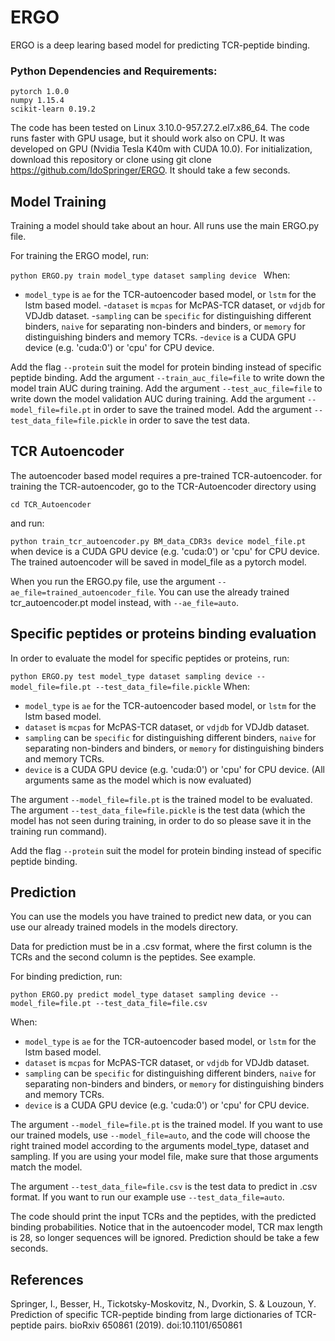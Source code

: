 # ERGO
ERGO is a deep learing based model for predicting TCR-peptide binding.

### Python Dependencies and Requirements:
```
pytorch 1.0.0
numpy 1.15.4
scikit-learn 0.19.2
```

The code has been tested on Linux 3.10.0-957.27.2.el7.x86_64.
The code runs faster with GPU usage, but it should work also on CPU. It was developed on GPU (Nvidia Tesla K40m with CUDA 10.0).
For initialization, download this repository or clone using git clone https://github.com/IdoSpringer/ERGO. It should take a few seconds.

## Model Training
Training a model should take about an hour. All runs use the main ERGO.py file.

For training the ERGO model, run:

`python ERGO.py train model_type dataset sampling device `
When: 
- `model_type` is `ae` for the TCR-autoencoder based model, or `lstm` for the lstm based model. 
-`dataset` is `mcpas` for McPAS-TCR dataset, or `vdjdb` for VDJdb dataset. 
-`sampling` can be `specific` for distinguishing different binders, `naive` for separating non-binders and binders, or `memory` for distinguishing binders and memory TCRs. 
-`device` is a CUDA GPU device (e.g. 'cuda:0') or 'cpu' for CPU device.

Add the flag `--protein` suit the model for protein binding instead of specific peptide binding. Add the argument `--train_auc_file=file` to write down the model train AUC during training. Add the argument `--test_auc_file=file` to write down the model validation AUC during training. Add the argument `--model_file=file.pt` in order to save the trained model. Add the argument `--test_data_file=file.pickle` in order to save the test data.

## TCR Autoencoder
The autoencoder based model requires a pre-trained TCR-autoencoder. for training the TCR-autoencoder, go to the TCR-Autoencoder directory using
```
cd TCR_Autoencoder
```
and run:

`python train_tcr_autoencoder.py BM_data_CDR3s device model_file.pt`
when device is a CUDA GPU device (e.g. 'cuda:0') or 'cpu' for CPU device. The trained autoencoder will be saved in model_file as a pytorch model.

When you run the ERGO.py file, use the argument `--ae_file=trained_autoencoder_file`. You can use the already trained tcr_autoencoder.pt model instead, with `--ae_file=auto`.

## Specific peptides or proteins binding evaluation
In order to evaluate the model for specific peptides or proteins, run:

`python ERGO.py test model_type dataset sampling device --model_file=file.pt --test_data_file=file.pickle`
When: 
- `model_type` is `ae` for the TCR-autoencoder based model, or `lstm` for the lstm based model. 
- `dataset` is `mcpas` for McPAS-TCR dataset, or `vdjdb` for VDJdb dataset. 
- `sampling` can be `specific` for distinguishing different binders, `naive` for separating non-binders and binders, or `memory` for distinguishing binders and memory TCRs. 
- `device` is a CUDA GPU device (e.g. 'cuda:0') or 'cpu' for CPU device. (All arguments same as the model which is now evaluated)

The argument `--model_file=file.pt` is the trained model to be evaluated. The argument `--test_data_file=file.pickle` is the test data (which the model has not seen during training, in order to do so please save it in the training run command).

Add the flag `--protein` suit the model for protein binding instead of specific peptide binding.

## Prediction
You can use the models you have trained to predict new data, or you can use our already trained models in the models directory.

Data for prediction must be in a .csv format, where the first column is the TCRs and the second column is the peptides. See example.

For binding prediction, run:

`python ERGO.py predict model_type dataset sampling device --model_file=file.pt --test_data_file=file.csv`

When: 
- `model_type` is `ae` for the TCR-autoencoder based model, or `lstm` for the lstm based model.
- `dataset` is `mcpas` for McPAS-TCR dataset, or `vdjdb` for VDJdb dataset. 
- `sampling` can be `specific` for distinguishing different binders, `naive` for separating non-binders and binders, or `memory` for distinguishing binders and memory TCRs. 
- `device` is a CUDA GPU device (e.g. 'cuda:0') or 'cpu' for CPU device.

The argument `--model_file=file.pt` is the trained model. If you want to use our trained models, use `--model_file=auto`, and the code will choose the right trained model according to the arguments model_type, dataset and sampling. If you are using your model file, make sure that those arguments match the model.

The argument `--test_data_file=file.csv` is the test data to predict in .csv format. If you want to run our example use `--test_data_file=auto`.

The code should print the input TCRs and the peptides, with the predicted binding probabilities. Notice that in the autoencoder model, TCR max length is 28, so longer sequences will be ignored. Prediction should be take a few seconds.

## References
Springer, I., Besser, H., Tickotsky-Moskovitz, N., Dvorkin, S. & Louzoun, Y. Prediction of specific TCR-peptide binding from large dictionaries of TCR-peptide pairs. bioRxiv 650861 (2019). doi:10.1101/650861
